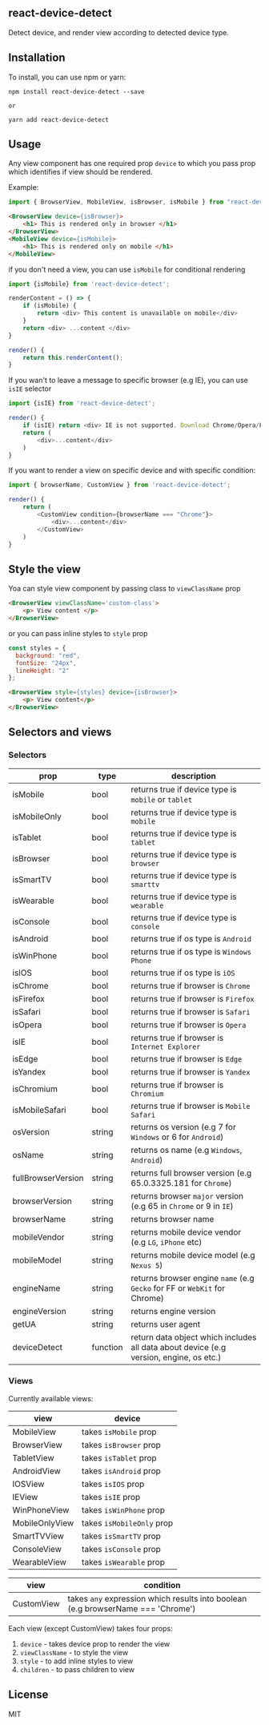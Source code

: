 ## react-device-detect

Detect device, and render view according to detected device type.

## Installation

To install, you can use npm or yarn:

```
npm install react-device-detect --save

or

yarn add react-device-detect
```

## Usage

Any view component has one required prop `device` to which you pass prop which identifies if view should be rendered.

Example:

```javascript
import { BrowserView, MobileView, isBrowser, isMobile } from "react-device-detect";
```

```html
<BrowserView device={isBrowser}>
    <h1> This is rendered only in browser </h1>
</BrowserView>
<MobileView device={isMobile}>
    <h1> This is rendered only on mobile </h1>
</MobileView>
```

if you don't need a view, you can use `isMobile` for conditional rendering

```javascript
import {isMobile} from 'react-device-detect';

renderContent = () => {
    if (isMobile) {
        return <div> This content is unavailable on mobile</div>
    }
    return <div> ...content </div>
}

render() {
    return this.renderContent();
}
```

If you wan't to leave a message to specific browser (e.g IE), you can use `isIE` selector

```javascript
import {isIE} from 'react-device-detect';

render() {
    if (isIE) return <div> IE is not supported. Download Chrome/Opera/Firefox </div>
    return (
        <div>...content</div>
    )
}
```

If you want to render a view on specific device and with specific condition:

```javascript
import { browserName, CustomView } from 'react-device-detect';

render() {
    return (
        <CustomView condition={browserName === "Chrome"}>
            <div>...content</div>
        </CustomView>
    )
}
```

## Style the view

Yoa can style view component by passing class to `viewClassName` prop

```html
<BrowserView viewClassName='custom-class'>
    <p> View content </p>
</BrowserView>
```

or you can pass inline styles to `style` prop

```javascript
const styles = {
  background: "red",
  fontSize: "24px",
  lineHeight: "2"
};
```

```html
<BrowserView style={styles} device={isBrowser}>
    <p> View content</p>
</BrowserView>
```

## Selectors and views

### Selectors

| prop               | type     | description                                                                            |
| ------------------ | -------- | -------------------------------------------------------------------------------------- |
| isMobile           | bool     | returns true if device type is `mobile` or `tablet`                                    |
| isMobileOnly       | bool     | returns true if device type is `mobile`                                                |
| isTablet           | bool     | returns true if device type is `tablet`                                                |
| isBrowser          | bool     | returns true if device type is `browser`                                               |
| isSmartTV          | bool     | returns true if device type is `smarttv`                                               |
| isWearable         | bool     | returns true if device type is `wearable`                                              |
| isConsole          | bool     | returns true if device type is `console`                                               |
| isAndroid          | bool     | returns true if os type is `Android`                                                   |
| isWinPhone         | bool     | returns true if os type is `Windows Phone`                                             |
| isIOS              | bool     | returns true if os type is `iOS`                                                       |
| isChrome           | bool     | returns true if browser is `Chrome`                                                    |
| isFirefox          | bool     | returns true if browser is `Firefox`                                                   |
| isSafari           | bool     | returns true if browser is `Safari`                                                    |
| isOpera            | bool     | returns true if browser is `Opera`                                                     |
| isIE               | bool     | returns true if browser is `Internet Explorer`                                         |
| isEdge             | bool     | returns true if browser is `Edge`                                                      |
| isYandex           | bool     | returns true if browser is `Yandex`                                                    |
| isChromium         | bool     | returns true if browser is `Chromium`                                                  |
| isMobileSafari     | bool     | returns true if browser is `Mobile Safari`                                             |
| osVersion          | string   | returns os version (e.g 7 for `Windows` or 6 for `Android`)                            |
| osName             | string   | returns os name (e.g `Windows`, `Android`)                                             |
| fullBrowserVersion | string   | returns full browser version (e.g 65.0.3325.181 for `Chrome`)                          |
| browserVersion     | string   | returns browser `major` version (e.g 65 in `Chrome` or 9 in `IE`)                      |
| browserName        | string   | returns browser name                                                                   |
| mobileVendor       | string   | returns mobile device vendor (e.g `LG`, `iPhone` etc)                                  |
| mobileModel        | string   | returns mobile device model (e.g `Nexus 5`)                                            |
| engineName         | string   | returns browser engine `name` (e.g `Gecko` for FF or `WebKit` for Chrome)              |
| engineVersion      | string   | returns engine version                                                                 |
| getUA              | string   | returns user agent                                                                     |
| deviceDetect       | function | return data object which includes all data about device (e.g version, engine, os etc.) |

### Views

Currently available views:

| view           | device                    |
| -------------- | ------------------------- |
| MobileView     | takes `isMobile` prop     |
| BrowserView    | takes `isBrowser` prop    |
| TabletView     | takes `isTablet` prop     |
| AndroidView    | takes `isAndroid` prop    |
| IOSView        | takes `isIOS` prop        |
| IEView         | takes `isIE` prop         |
| WinPhoneView   | takes `isWinPhone` prop   |
| MobileOnlyView | takes `isMobileOnly` prop |
| SmartTVView    | takes `isSmartTV` prop    |
| ConsoleView    | takes `isConsole` prop    |
| WearableView   | takes `isWearable` prop   |

| view       | condition                                                                        |
| ---------- | -------------------------------------------------------------------------------- |
| CustomView | takes `any` expression which results into boolean (e.g browserName === 'Chrome') |

Each view (except CustomView) takes four props:

1.  `device` - takes device prop to render the view
2.  `viewClassName` - to style the view
3.  `style` - to add inline styles to view
4.  `children` - to pass children to view

## License

MIT

